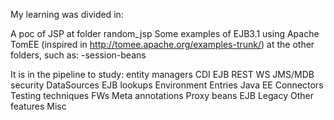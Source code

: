 My learning was divided in:

A poc of JSP at folder random_jsp
Some examples of EJB3.1 using Apache TomEE (inspired in http://tomee.apache.org/examples-trunk/) at the other folders, such as:
-session-beans

It is in the pipeline to study:
entity managers
CDI
EJB
REST
WS
JMS/MDB
security
DataSources
EJB lookups
Environment Entries
Java EE Connectors
Testing techniques
FWs
Meta annotations
Proxy beans
EJB Legacy
Other features
Misc
